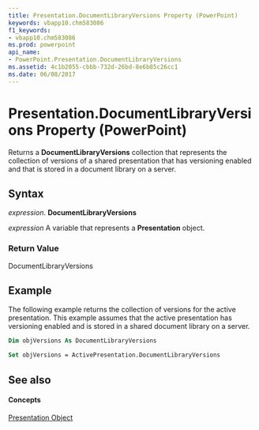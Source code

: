 ```yaml
---
title: Presentation.DocumentLibraryVersions Property (PowerPoint)
keywords: vbapp10.chm583086
f1_keywords:
- vbapp10.chm583086
ms.prod: powerpoint
api_name:
- PowerPoint.Presentation.DocumentLibraryVersions
ms.assetid: 4c1b2055-cbbb-732d-26bd-8e6b85c26cc1
ms.date: 06/08/2017
---
```



# Presentation.DocumentLibraryVersions Property (PowerPoint)

Returns a  **DocumentLibraryVersions** collection that represents the collection of versions of a shared presentation that has versioning enabled and that is stored in a document library on a server.


## Syntax

 _expression_. **DocumentLibraryVersions**

 _expression_ A variable that represents a **Presentation** object.


### Return Value

DocumentLibraryVersions


## Example

The following example returns the collection of versions for the active presentation. This example assumes that the active presentation has versioning enabled and is stored in a shared document library on a server.


```vb
Dim objVersions As DocumentLibraryVersions

Set objVersions = ActivePresentation.DocumentLibraryVersions
```


## See also


#### Concepts


[Presentation Object](PowerPoint.Presentation.md)

